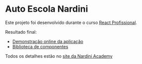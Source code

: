 # Auto Escola Nardini

Este projeto foi desenvolvido durante o curso [React Profissional](http://www.nardiniacademy.com).

Resultado final:

-   [Demonstração online da aplicação](https://autoescola-nardini-roan.vercel.app/)
-   [Biblioteca de componentes](https://main--5fe2704666f2280021f1c206.chromatic.com/)

Todos os detalhes estão no [site da Nardini Academy](http://www.nardiniacademy.com)
